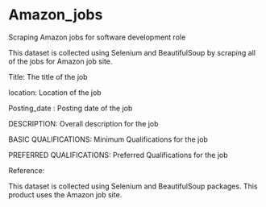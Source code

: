 # Amazon_jobs
Scraping Amazon jobs for software development role


This dataset is collected using Selenium and BeautifulSoup by scraping all of the jobs for Amazon job site.

Title: The title of the job

location: Location of the job

Posting_date : Posting date of the job

DESCRIPTION: Overall description for the job

BASIC QUALIFICATIONS: Minimum Qualifications for the job

PREFERRED QUALIFICATIONS: Preferred Qualifications for the job

Reference:

This dataset is collected using Selenium and BeautifulSoup packages. This product uses the Amazon job site.


